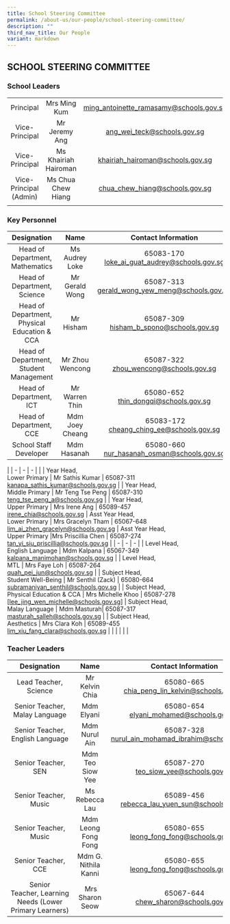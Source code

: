 ```yaml
---
title: School Steering Committee
permalink: /about-us/our-people/school-steering-committee/
description: ""
third_nav_title: Our People
variant: markdown
---
```

## SCHOOL STEERING COMMITTEE

### School Leaders

|  |  |  |
|:---:|:---:|:---:|
| Principal | Mrs Ming Kum |[ming_antoinette_ramasamy@schools.gov.sg](mailto:ming_antoinette_ramasamy@schools.gov.sg) |
| Vice-Principal | Mr Jeremy Ang |[ang_wei_teck@schools.gov.sg](mailto:ang_wei_teck@schools.gov.sg) |
| Vice-Principal | Ms Khairiah Hairoman |[khairiah_hairoman@schools.gov.sg](mailto:khairiah_hairoman@schools.gov.sg) |
| Vice-Principal (Admin) | Ms Chua Chew Hiang |[chua_chew_hiang@schools.gov.sg](mailto:chua_chew_hiang@schools.gov.sg) |
| | | |

### Key Personnel

| Designation | Name | Contact Information |
|:---:|:---:|:---:|
| Head of Department,<br>Mathematics | Ms Audrey Loke | 65083-170<br>[loke_ai_guat_audrey@schools.gov.sg](mailto:loke_ai_guat_audrey@schools.gov.sg) |
| Head of Department,<br>Science | Mr Gerald Wong | 65087-313<br>[gerald_wong_yew_meng@schools.gov.sg](mailto:gerald_wong_yew_meng@schools.gov.sg) |
| Head of Department,<br>Physical Education &amp; CCA | Mr Hisham | 65087-309<br>[hisham_b_spono@schools.gov.sg](mailto:hisham_b_spono@schools.gov.sg) |
|  Head of Department, <br>Student Management |  Mr Zhou Wencong |  65087-322<br>[zhou_wencong@schools.gov.sg](mailto:zhou_wencong@schools.gov.sg) |
Head of Department, <br>ICT |  Mr Warren Thin |  65080-652<br>[thin_dongqi@schools.gov.sg](mailto:thin_dongqi@schools.gov.sg) |
| Head of Department, <br>CCE |  Mdm Joey Cheang |  &nbsp;65083-172<br>[cheang_ching_ee@schools.gov.sg](mailto:cheang_ching_ee@schools.gov.sg) |
| School Staff Developer <br> |  Mdm Hasanah |  &nbsp;65080-660<br>[nur_hasanah_osman@schools.gov.sg](mailto:nur_hasanah_osman@schools.gov.sg) |
|
| - | - | - |
| 
| Year Head,<br>Lower Primary | Mr Sathis Kumar | 65087-311<br>[kanapa_sathis_kumar@schools.gov.sg](mailto:kanapa_sathis_kumar@schools.gov.sg) |
| Year Head,<br>Middle Primary | Mr Teng Tse Peng | 65087-310<br>[teng_tse_peng_a@schools.gov.sg](mailto:teng_tse_peng_a@schools.gov.sg) |
| Year Head,<br>Upper Primary | Mrs Irene Ang |  65089-457<br>[irene_chia@schools.gov.sg](mailto:irene_chia@schools.gov.sg) |
Asst Year Head,<br>Lower Primary | Mrs Gracelyn Tham |  65067-648<br>[lim_ai_zhen_gracelyn@schools.gov.sg](mailto:lim_ai_zhen_gracelyn@schools.gov.sg) |
Asst Year Head,<br>Upper Primary |Mrs Priscillia Chen |  65087-274<br>[tan\_yi\_siu\_priscillia@schools.gov.sg](mailto:tan\_yi\_siu\_priscillia@schools.gov.sg) |
| - | - | - |
|  Level Head,<br>English Language |  Mdm Kalpana |  65067-349<br>[kalpana_manimohan@schools.gov.sg](mailto:kalpana_manimohan@schools.gov.sg) |
|  Level Head,<br>MTL |  Mrs Faye Loh |  65087-264<br>[quah\_pei\_jun@schools.gov.sg](mailto:quah\_pei\_jun@schools.gov.sg) |
|  Subject Head,<br>Student Well-Being |  Mr Senthil (Zack) |  65080-664<br>[subramaniyan\_senthil@schools.gov.sg](mailto:subramaniyan\_senthil@schools.gov.sg) |
|  Subject Head,<br>Physical Education &amp; CCA |  Mrs Michelle Khoo |  65087-278<br>[lee_jing_wen_michelle@schools.gov.sg] 
|  Subject Head,<br>Malay Language | Mdm Masturah|  65087-317<br>[masturah_salleh@schools.gov.sg](mailto:masturah_salleh@schools.gov.sg) |
|  Subject Head,<br>Aesthetics | Mrs Clara Koh | 65089-455<br>[lim_xiu_fang_clara@schools.gov.sg](mailto:lim_xiu_fang_clara@schools.gov.sg) |
| | | | |

### Teacher Leaders

| Designation | Name | Contact Information |
|:---:|:---:|:---:|
|  Lead Teacher, Science |  Mr Kelvin Chia | 65080-665 <br>[chia_peng_lin_kelvin@schools.gov.sg](mailto:chia_peng_lin_kelvin@schools.gov.sg) |
| Senior Teacher, Malay Language | Mdm Elyani | 65080-654 <br>[elyani_mohamed@schools.gov.sg](mailto:elyani_mohamed@@schools.gov.sg) |
| Senior Teacher, English Language  | Mdm Nurul Ain |  65087-328<br>[nurul_ain_mohamad_ibrahim@schools.gov.sg](mailto:nurul_ain_mohamad_ibrahim@schools.gov.sg) |
| Senior Teacher, SEN | Mdm Teo Siow Yee | 65087-270<br>[teo_siow_yee@schools.gov.sg](mailto:teo_siow_yee@schools.gov.sg) |
| Senior Teacher, Music | Ms Rebecca Lau | 65089-456<br>[rebecca_lau_yuen_sun@schools.gov.sg](mailto:rebecca_lau_yuen_sun@schools.gov.sg) |
| Senior Teacher, Music | Mdm Leong Fong Fong | 65080-655<br>[leong_fong_fong@schools.gov.sg](mailto:leong_fong_fong@schools.gov.sg) |
| Senior Teacher, CCE | Mdm G. Nithila Kanni | 65080-655<br>[leong_fong_fong@schools.gov.sg](mailto:leong_fong_fong@schools.gov.sg) |
| Senior Teacher,&nbsp;Learning Needs (Lower Primary Learners) |&nbsp;Mrs Sharon Seow | 65067-644<br>[chew_sharon@schools.gov.sg](mailto:chew_sharon@schools.gov.sg) |